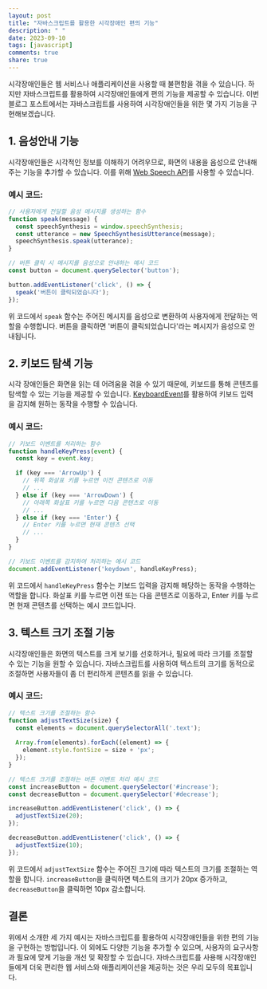 ```yaml
---
layout: post
title: "자바스크립트를 활용한 시각장애인 편의 기능"
description: " "
date: 2023-09-10
tags: [javascript]
comments: true
share: true
---
```


시각장애인들은 웹 서비스나 애플리케이션을 사용할 때 불편함을 겪을 수 있습니다. 하지만 자바스크립트를 활용하여 시각장애인들에게 편의 기능을 제공할 수 있습니다. 이번 블로그 포스트에서는 자바스크립트를 사용하여 시각장애인들을 위한 몇 가지 기능을 구현해보겠습니다.

## **1. 음성안내 기능**

시각장애인들은 시각적인 정보를 이해하기 어려우므로, 화면의 내용을 음성으로 안내해주는 기능을 추가할 수 있습니다. 이를 위해 [Web Speech API](https://developer.mozilla.org/ko/docs/Web/API/Web_Speech_API)를 사용할 수 있습니다.

### 예시 코드:

```javascript
// 사용자에게 전달할 음성 메시지를 생성하는 함수
function speak(message) {
  const speechSynthesis = window.speechSynthesis;
  const utterance = new SpeechSynthesisUtterance(message);
  speechSynthesis.speak(utterance);
}

// 버튼 클릭 시 메시지를 음성으로 안내하는 예시 코드
const button = document.querySelector('button');

button.addEventListener('click', () => {
  speak('버튼이 클릭되었습니다');
});
```

위 코드에서 `speak` 함수는 주어진 메시지를 음성으로 변환하여 사용자에게 전달하는 역할을 수행합니다. 버튼을 클릭하면 '버튼이 클릭되었습니다'라는 메시지가 음성으로 안내됩니다.

## **2. 키보드 탐색 기능**

시각 장애인들은 화면을 읽는 데 어려움을 겪을 수 있기 때문에, 키보드를 통해 콘텐츠를 탐색할 수 있는 기능을 제공할 수 있습니다. [KeyboardEvent](https://developer.mozilla.org/ko/docs/Web/API/KeyboardEvent)를 활용하여 키보드 입력을 감지해 원하는 동작을 수행할 수 있습니다.

### 예시 코드:

```javascript
// 키보드 이벤트를 처리하는 함수
function handleKeyPress(event) {
  const key = event.key;

  if (key === 'ArrowUp') {
    // 위쪽 화살표 키를 누르면 이전 콘텐츠로 이동
    // ...
  } else if (key === 'ArrowDown') {
    // 아래쪽 화살표 키를 누르면 다음 콘텐츠로 이동
    // ...
  } else if (key === 'Enter') {
    // Enter 키를 누르면 현재 콘텐츠 선택
    // ...
  }
}

// 키보드 이벤트를 감지하여 처리하는 예시 코드
document.addEventListener('keydown', handleKeyPress);
```

위 코드에서 `handleKeyPress` 함수는 키보드 입력을 감지해 해당하는 동작을 수행하는 역할을 합니다. 화살표 키를 누르면 이전 또는 다음 콘텐츠로 이동하고, Enter 키를 누르면 현재 콘텐츠를 선택하는 예시 코드입니다.

## **3. 텍스트 크기 조절 기능**

시각장애인들은 화면의 텍스트를 크게 보기를 선호하거나, 필요에 따라 크기를 조절할 수 있는 기능을 원할 수 있습니다. 자바스크립트를 사용하여 텍스트의 크기를 동적으로 조절하면 사용자들이 좀 더 편리하게 콘텐츠를 읽을 수 있습니다.

### 예시 코드:

```javascript
// 텍스트 크기를 조절하는 함수
function adjustTextSize(size) {
  const elements = document.querySelectorAll('.text');
  
  Array.from(elements).forEach((element) => {
    element.style.fontSize = size + 'px';
  });
}

// 텍스트 크기를 조절하는 버튼 이벤트 처리 예시 코드
const increaseButton = document.querySelector('#increase');
const decreaseButton = document.querySelector('#decrease');

increaseButton.addEventListener('click', () => {
  adjustTextSize(20);
});

decreaseButton.addEventListener('click', () => {
  adjustTextSize(10);
});
```

위 코드에서 `adjustTextSize` 함수는 주어진 크기에 따라 텍스트의 크기를 조절하는 역할을 합니다. `increaseButton`을 클릭하면 텍스트의 크기가 20px 증가하고, `decreaseButton`을 클릭하면 10px 감소합니다.

## **결론**

위에서 소개한 세 가지 예시는 자바스크립트를 활용하여 시각장애인들을 위한 편의 기능을 구현하는 방법입니다. 이 외에도 다양한 기능을 추가할 수 있으며, 사용자의 요구사항과 필요에 맞게 기능을 개선 및 확장할 수 있습니다. 자바스크립트를 사용해 시각장애인들에게 더욱 편리한 웹 서비스와 애플리케이션을 제공하는 것은 우리 모두의 목표입니다.